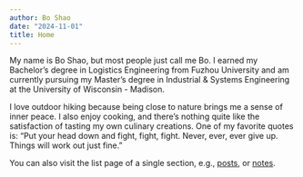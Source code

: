 ```yaml
---
author: Bo Shao
date: "2024-11-01"
title: Home
---
```


My name is Bo Shao, but most people just call me Bo. I earned my Bachelor’s degree in Logistics Engineering from Fuzhou University and am currently pursuing my Master’s degree in Industrial & Systems Engineering at the University of Wisconsin - Madison.

I love outdoor hiking because being close to nature brings me a sense of inner peace. I also enjoy cooking, and there’s nothing quite like the satisfaction of tasting my own culinary creations. One of my favorite quotes is: “Put your head down and fight, fight, fight. Never, ever, ever give up. Things will work out just fine.”

You can also visit the list page of a single section, e.g., [posts](/post/), or [notes](/note/).





